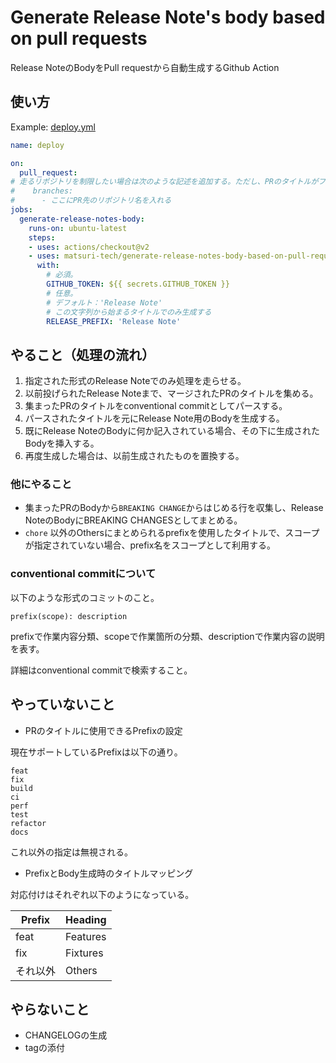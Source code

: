 
# Generate Release Note's body based on pull requests

Release NoteのBodyをPull requestから自動生成するGithub Action

## 使い方

Example: [deploy.yml](https://github.com/matsuri-tech/generate-release-notes-body-based-on-pull-requests/blob/main/.github/workflows/deploy.yml)

```yml
name: deploy

on: 
  pull_request:
# 走るリポジトリを制限したい場合は次のような記述を追加する。ただし、PRのタイトルがフォーマットにしたがっていない場合は即処理が中断するため、制限する意味はさほどない。
#    branches:
#      - ここにPR先のリポジトリ名を入れる
jobs:
  generate-release-notes-body:
    runs-on: ubuntu-latest
    steps:
    - uses: actions/checkout@v2
    - uses: matsuri-tech/generate-release-notes-body-based-on-pull-requests@v1
      with:
        # 必須。
        GITHUB_TOKEN: ${{ secrets.GITHUB_TOKEN }}
        # 任意。
        # デフォルト：'Release Note'
        # この文字列から始まるタイトルでのみ生成する
        RELEASE_PREFIX: 'Release Note'
```

## やること（処理の流れ）

1. 指定された形式のRelease Noteでのみ処理を走らせる。
2. 以前投げられたRelease Noteまで、マージされたPRのタイトルを集める。
3. 集まったPRのタイトルをconventional commitとしてパースする。
4. パースされたタイトルを元にRelease Note用のBodyを生成する。
5. 既にRelease NoteのBodyに何か記入されている場合、その下に生成されたBodyを挿入する。
6. 再度生成した場合は、以前生成されたものを置換する。

### 他にやること

- 集まったPRのBodyから`BREAKING CHANGE`からはじめる行を収集し、Release NoteのBodyにBREAKING CHANGESとしてまとめる。
- `chore` 以外のOthersにまとめられるprefixを使用したタイトルで、スコープが指定されていない場合、prefix名をスコープとして利用する。


### conventional commitについて

以下のような形式のコミットのこと。

```
prefix(scope): description
```

prefixで作業内容分類、scopeで作業箇所の分類、descriptionで作業内容の説明を表す。

詳細はconventional commitで検索すること。

## やっていないこと

- PRのタイトルに使用できるPrefixの設定

現在サポートしているPrefixは以下の通り。
```
feat
fix
build
ci
perf
test
refactor
docs
```

これ以外の指定は無視される。

- PrefixとBody生成時のタイトルマッピング

対応付けはそれぞれ以下のようになっている。

| Prefix | Heading |
| - | - |
| feat | Features |
| fix | Fixtures |
| それ以外 | Others |


## やらないこと

- CHANGELOGの生成
- tagの添付

